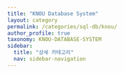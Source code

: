 ```yaml
---
title: "KNOU Database System"
layout: category
permalink: /categories/sql-db/knou/
author_profile: true
taxonomy: KNOU-DATABASE-SYSTEM
sidebar:
  title: "상세 카테고리"
  nav: sidebar-navigation
---
```

